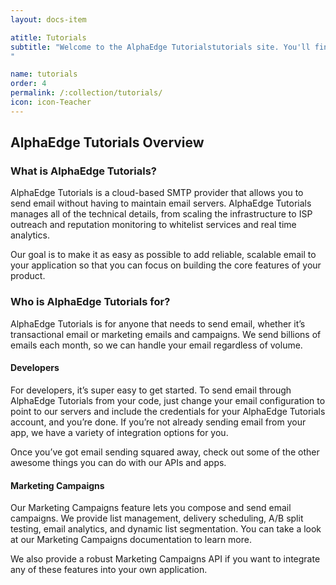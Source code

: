 ```yaml
---
layout: docs-item

atitle: Tutorials
subtitle: "Welcome to the AlphaEdge Tutorialstutorials site. You'll find comprehensive guides, documentation, and our tutorials to help you start working with it as quickly as possible, as well as support if you get stuck. Let's jump right in!
"

name: tutorials
order: 4
permalink: /:collection/tutorials/
icon: icon-Teacher
---
```


## AlphaEdge Tutorials Overview
### What is AlphaEdge Tutorials?
    
AlphaEdge Tutorials is a cloud-based SMTP provider that allows you to send email without having to maintain email servers. AlphaEdge Tutorials manages all of the technical details, from scaling the infrastructure to ISP outreach and reputation monitoring to whitelist services and real time analytics.
    
Our goal is to make it as easy as possible to add reliable, scalable email to your application so that you can focus on building the core features of your product.
    
### Who is AlphaEdge Tutorials for?
    
AlphaEdge Tutorials is for anyone that needs to send email, whether it’s transactional email or marketing emails and campaigns. We send billions of emails each month, so we can handle your email regardless of volume.
    
#### Developers
    
For developers, it’s super easy to get started. To send email through AlphaEdge Tutorials from your code, just change your email configuration to point to our servers and include the credentials for your AlphaEdge Tutorials account, and you’re done. If you’re not already sending email from your app, we have a variety of integration options for you.
    
Once you’ve got email sending squared away, check out some of the other awesome things you can do with our APIs and apps.
    
#### Marketing Campaigns
    
Our Marketing Campaigns feature lets you compose and send email campaigns. We provide list management, delivery scheduling, A/B split testing, email analytics, and dynamic list segmentation. You can take a look at our Marketing Campaigns documentation to learn more.
    
We also provide a robust Marketing Campaigns API if you want to integrate any of these features into your own application.
